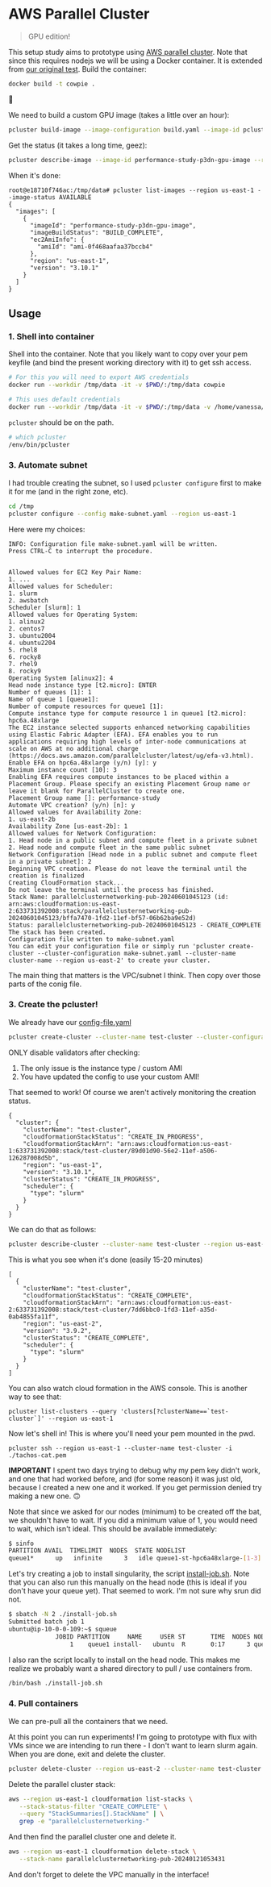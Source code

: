 # AWS Parallel Cluster

> GPU edition!

This setup study aims to prototype using [AWS parallel cluster](https://docs.aws.amazon.com/parallelcluster/latest/ug/install-v3-virtual-environment.html). Note that since this requires nodejs we will be using a Docker container. It is extended from [our original test](https://github.com/converged-computing/metrics-operator-experiments/tree/main/performance/testing/slurm/aws-0). Build the container:

```bash
docker build -t cowpie .
```

💩️

We need to build a custom GPU image (takes a little over an hour):

```bash
pcluster build-image --image-configuration build.yaml --image-id pcluster-gpu-u2204-base --region us-east-1 --suppress-validators type:InstanceTypeBaseAMICompatibleValidator --rollback-on-failure true
```

Get the status (it takes a long time, geez):

```bash
pcluster describe-image --image-id performance-study-p3dn-gpu-image --region us-east-1
```

When it's done:

```
root@e18710f746ac:/tmp/data# pcluster list-images --region us-east-1 --image-status AVAILABLE
{
  "images": [
    {
      "imageId": "performance-study-p3dn-gpu-image",
      "imageBuildStatus": "BUILD_COMPLETE",
      "ec2AmiInfo": {
        "amiId": "ami-0f468aafaa37bccb4"
      },
      "region": "us-east-1",
      "version": "3.10.1"
    }
  ]
}
```

## Usage

### 1. Shell into container

Shell into the container. Note that you likely want to copy over your pem keyfile (and bind the present working directory with it) to get ssh access.
 
```bash
# For this you will need to export AWS credentials
docker run --workdir /tmp/data -it -v $PWD/:/tmp/data cowpie

# This uses default credentials
docker run --workdir /tmp/data -it -v $PWD/:/tmp/data -v /home/vanessa/.aws:/root/.aws  cowpie
```

`pcluster` should be on the path.

```bash
# which pcluster
/env/bin/pcluster
```

### 3. Automate subnet

I had trouble creating the subnet, so I used `pcluster configure` first to make it for me (and in the right zone, etc).

```bash
cd /tmp
pcluster configure --config make-subnet.yaml --region us-east-1
```
Here were my choices:

```console
INFO: Configuration file make-subnet.yaml will be written.
Press CTRL-C to interrupt the procedure.


Allowed values for EC2 Key Pair Name:
1. ...
Allowed values for Scheduler:
1. slurm
2. awsbatch
Scheduler [slurm]: 1
Allowed values for Operating System:
1. alinux2
2. centos7
3. ubuntu2004
4. ubuntu2204
5. rhel8
6. rocky8
7. rhel9
8. rocky9
Operating System [alinux2]: 4
Head node instance type [t2.micro]: ENTER
Number of queues [1]: 1
Name of queue 1 [queue1]: 
Number of compute resources for queue1 [1]: 
Compute instance type for compute resource 1 in queue1 [t2.micro]: hpc6a.48xlarge
The EC2 instance selected supports enhanced networking capabilities using Elastic Fabric Adapter (EFA). EFA enables you to run applications requiring high levels of inter-node communications at scale on AWS at no additional charge (https://docs.aws.amazon.com/parallelcluster/latest/ug/efa-v3.html).
Enable EFA on hpc6a.48xlarge (y/n) [y]: y
Maximum instance count [10]: 3
Enabling EFA requires compute instances to be placed within a Placement Group. Please specify an existing Placement Group name or leave it blank for ParallelCluster to create one.
Placement Group name []: performance-study
Automate VPC creation? (y/n) [n]: y
Allowed values for Availability Zone:
1. us-east-2b
Availability Zone [us-east-2b]: 1
Allowed values for Network Configuration:
1. Head node in a public subnet and compute fleet in a private subnet
2. Head node and compute fleet in the same public subnet
Network Configuration [Head node in a public subnet and compute fleet in a private subnet]: 2
Beginning VPC creation. Please do not leave the terminal until the creation is finalized
Creating CloudFormation stack...
Do not leave the terminal until the process has finished.
Stack Name: parallelclusternetworking-pub-20240601045123 (id: arn:aws:cloudformation:us-east-2:633731392008:stack/parallelclusternetworking-pub-20240601045123/bffa7470-1fd2-11ef-bf57-06b62ba9e52d)
Status: parallelclusternetworking-pub-20240601045123 - CREATE_COMPLETE          
The stack has been created.
Configuration file written to make-subnet.yaml
You can edit your configuration file or simply run 'pcluster create-cluster --cluster-configuration make-subnet.yaml --cluster-name cluster-name --region us-east-2' to create your cluster.
```

The main thing that matters is the VPC/subnet I think. Then copy over those parts of the conig file.

### 3. Create the pcluster!

We already have our [config-file.yaml](config-file.yaml)

```bash
pcluster create-cluster --cluster-name test-cluster --cluster-configuration config-file.yaml --suppress-validators=ALL --rollback-on-failure true
```

ONLY disable validators after checking:

1. The only issue is the instance type / custom AMI
2. You have updated the config to use your custom AMI!

That seemed to work! Of course we aren't actively monitoring the creation status.

```console
{
  "cluster": {
    "clusterName": "test-cluster",
    "cloudformationStackStatus": "CREATE_IN_PROGRESS",
    "cloudformationStackArn": "arn:aws:cloudformation:us-east-1:633731392008:stack/test-cluster/89d01d90-56e2-11ef-a506-126287008d5b",
    "region": "us-east-1",
    "version": "3.10.1",
    "clusterStatus": "CREATE_IN_PROGRESS",
    "scheduler": {
      "type": "slurm"
    }
  }
}
```

We can do that as follows:

```bash
pcluster describe-cluster --cluster-name test-cluster --region us-east-1
```

This is what you see when it's done (easily 15-20 minutes)

```console
[
  {
    "clusterName": "test-cluster",
    "cloudformationStackStatus": "CREATE_COMPLETE",
    "cloudformationStackArn": "arn:aws:cloudformation:us-east-2:633731392008:stack/test-cluster/7dd6bbc0-1fd3-11ef-a35d-0ab4855fa11f",
    "region": "us-east-2",
    "version": "3.9.2",
    "clusterStatus": "CREATE_COMPLETE",
    "scheduler": {
      "type": "slurm"
    }
  }
]

```

You can also watch cloud formation in the AWS console. This is another way to see that:

```console
pcluster list-clusters --query 'clusters[?clusterName==`test-cluster`]' --region us-east-1
```

Now let's shell in! This is where you'll need your pem mounted in the pwd.

```console
pcluster ssh --region us-east-1 --cluster-name test-cluster -i ./tachos-cat.pem
```

**IMPORTANT** I spent two days trying to debug why my pem key didn't work, and one that had worked before, and (for some reason) it was just old, because I created a new one and it worked. If you get permission denied try making a new one. 🙃️

Note that since we asked for our nodes (minimum) to be created off the bat, we shouldn't have to wait. If you did a minimum value of 1, you would need to wait, which isn't ideal. This should be available immediately:

```bash
$ sinfo
PARTITION AVAIL  TIMELIMIT  NODES  STATE NODELIST
queue1*      up   infinite      3   idle queue1-st-hpc6a48xlarge-[1-3]
```

Let's try creating a job to install singularity, the script [install-job.sh](install-job.sh).
Note that you can also run this manually on the head node (this is ideal if you don't have your queue yet).
That seemed to work. I'm not sure why srun did not.

```bash
$ sbatch -N 2 ./install-job.sh
Submitted batch job 1
ubuntu@ip-10-0-0-109:~$ squeue
             JOBID PARTITION     NAME     USER ST       TIME  NODES NODELIST(REASON)
                 1    queue1 install-   ubuntu  R       0:17      3 queue1-st-hpc6a48xlarge-[1-3]
```

I also ran the script locally to install on the head node. This makes me realize we probably want a shared directory to pull / use containers from.

```bash
/bin/bash ./install-job.sh
```

### 4. Pull containers

We can pre-pull all the containers that we need.

At this point you can run experiments! I'm going to prototype with flux with VMs since we are intending to run there - I don't want to learn slurm again.
When you are done, exit and delete the cluster.

```bash
pcluster delete-cluster --region us-east-2 --cluster-name test-cluster
```

Delete the parallel cluster stack:

```bash
aws --region us-east-1 cloudformation list-stacks \
   --stack-status-filter "CREATE_COMPLETE" \
   --query "StackSummaries[].StackName" | \
   grep -e "parallelclusternetworking-" 
```

And then find the parallel cluster one and delete it.

```bash
aws --region us-east-1 cloudformation delete-stack \
   --stack-name parallelclusternetworking-pub-20240121053431
```

And don't forget to delete the VPC manually in the interface!
